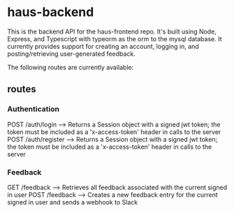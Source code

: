 # haus-backend

This is the backend API for the haus-frontend repo. It's built using Node, Express, and Typescript with typeorm as the orm to 
the mysql database.
It currently provides support for creating an account, logging in, and posting/retrieving user-generated feedback.

The following routes are currently available:

## routes

### Authentication
POST /auth/login  --> Returns a Session object with a signed jwt token; the token must be included as a 'x-access-token' header in calls to the server
POST /auth/register --> Returns a Session object with a signed jwt token; the token must be included as a 'x-access-token' header in calls to the server

### Feedback
GET /feedback --> Retrieves all feedback associated with the current signed in user
POST /feedback --> Creates a new feedback entry for the current signed in user and sends a webhook to Slack
